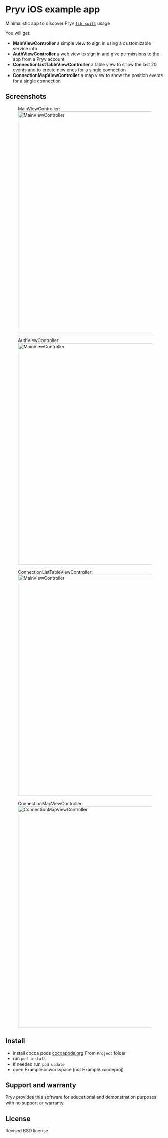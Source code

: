 # Pryv iOS example app

Minimalistic app to discover Pryv [`lib-swift`](https://github.com/pryv/lib-swift) usage

You will get:

* **MainViewController** a simple view to sign in using a customizable service info  
* **AuthViewController** a web view to sign in and give permissions to the app from a Pryv account
* **ConnectionListTableViewController** a table view to show the last 20 events and to create new ones for a single connection
* **ConnectionMapViewController** a map view to show the position events for a single connection

## Screenshots

<figure>
  <figcaption>MainViewController: </figcaption>
  <img src="https://github.com/pryv/app-swift-example/blob/master/Screenshots/MainViewController.png" title="MainViewController" height="700">
</figure>


<figure>
  <figcaption>AuthViewController: </figcaption>
  <img src="https://github.com/pryv/app-swift-example/blob/master/Screenshots/AuthViewController.png" title="MainViewController" height="700">
</figure>


<figure>
  <figcaption>ConnectionListTableViewController: </figcaption>
  <img src="https://github.com/pryv/app-swift-example/blob/master/Screenshots/ConnectionListTableViewController.png" title="MainViewController" height="700">
</figure>


<figure>
  <figcaption>ConnectionMapViewController: </figcaption>
  <img src="https://github.com/pryv/app-swift-example/blob/master/Screenshots/AuthViewController.png" title="ConnectionMapViewController" height="700">
</figure>
  
## Install

* install cocoa pods [cocoapods.org](https://cocoapods.org)
From `Project` folder
* run `pod install`
* if needed run `pod update`
* open Example.xcworkspace (not Example.xcodeproj)

## Support and warranty

Pryv provides this software for educational and demonstration purposes with no support or warranty.

## License

Revised BSD license
